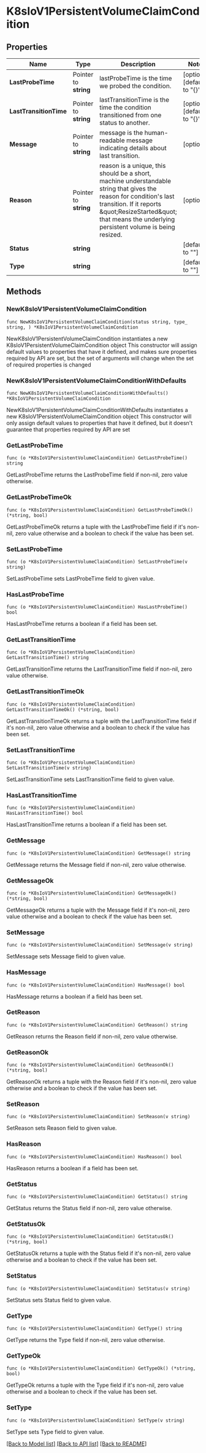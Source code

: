 # K8sIoV1PersistentVolumeClaimCondition

## Properties

Name | Type | Description | Notes
------------ | ------------- | ------------- | -------------
**LastProbeTime** | Pointer to **string** | lastProbeTime is the time we probed the condition. | [optional] [default to "{}"]
**LastTransitionTime** | Pointer to **string** | lastTransitionTime is the time the condition transitioned from one status to another. | [optional] [default to "{}"]
**Message** | Pointer to **string** | message is the human-readable message indicating details about last transition. | [optional] 
**Reason** | Pointer to **string** | reason is a unique, this should be a short, machine understandable string that gives the reason for condition&#39;s last transition. If it reports \&quot;ResizeStarted\&quot; that means the underlying persistent volume is being resized. | [optional] 
**Status** | **string** |  | [default to ""]
**Type** | **string** |  | [default to ""]

## Methods

### NewK8sIoV1PersistentVolumeClaimCondition

`func NewK8sIoV1PersistentVolumeClaimCondition(status string, type_ string, ) *K8sIoV1PersistentVolumeClaimCondition`

NewK8sIoV1PersistentVolumeClaimCondition instantiates a new K8sIoV1PersistentVolumeClaimCondition object
This constructor will assign default values to properties that have it defined,
and makes sure properties required by API are set, but the set of arguments
will change when the set of required properties is changed

### NewK8sIoV1PersistentVolumeClaimConditionWithDefaults

`func NewK8sIoV1PersistentVolumeClaimConditionWithDefaults() *K8sIoV1PersistentVolumeClaimCondition`

NewK8sIoV1PersistentVolumeClaimConditionWithDefaults instantiates a new K8sIoV1PersistentVolumeClaimCondition object
This constructor will only assign default values to properties that have it defined,
but it doesn't guarantee that properties required by API are set

### GetLastProbeTime

`func (o *K8sIoV1PersistentVolumeClaimCondition) GetLastProbeTime() string`

GetLastProbeTime returns the LastProbeTime field if non-nil, zero value otherwise.

### GetLastProbeTimeOk

`func (o *K8sIoV1PersistentVolumeClaimCondition) GetLastProbeTimeOk() (*string, bool)`

GetLastProbeTimeOk returns a tuple with the LastProbeTime field if it's non-nil, zero value otherwise
and a boolean to check if the value has been set.

### SetLastProbeTime

`func (o *K8sIoV1PersistentVolumeClaimCondition) SetLastProbeTime(v string)`

SetLastProbeTime sets LastProbeTime field to given value.

### HasLastProbeTime

`func (o *K8sIoV1PersistentVolumeClaimCondition) HasLastProbeTime() bool`

HasLastProbeTime returns a boolean if a field has been set.

### GetLastTransitionTime

`func (o *K8sIoV1PersistentVolumeClaimCondition) GetLastTransitionTime() string`

GetLastTransitionTime returns the LastTransitionTime field if non-nil, zero value otherwise.

### GetLastTransitionTimeOk

`func (o *K8sIoV1PersistentVolumeClaimCondition) GetLastTransitionTimeOk() (*string, bool)`

GetLastTransitionTimeOk returns a tuple with the LastTransitionTime field if it's non-nil, zero value otherwise
and a boolean to check if the value has been set.

### SetLastTransitionTime

`func (o *K8sIoV1PersistentVolumeClaimCondition) SetLastTransitionTime(v string)`

SetLastTransitionTime sets LastTransitionTime field to given value.

### HasLastTransitionTime

`func (o *K8sIoV1PersistentVolumeClaimCondition) HasLastTransitionTime() bool`

HasLastTransitionTime returns a boolean if a field has been set.

### GetMessage

`func (o *K8sIoV1PersistentVolumeClaimCondition) GetMessage() string`

GetMessage returns the Message field if non-nil, zero value otherwise.

### GetMessageOk

`func (o *K8sIoV1PersistentVolumeClaimCondition) GetMessageOk() (*string, bool)`

GetMessageOk returns a tuple with the Message field if it's non-nil, zero value otherwise
and a boolean to check if the value has been set.

### SetMessage

`func (o *K8sIoV1PersistentVolumeClaimCondition) SetMessage(v string)`

SetMessage sets Message field to given value.

### HasMessage

`func (o *K8sIoV1PersistentVolumeClaimCondition) HasMessage() bool`

HasMessage returns a boolean if a field has been set.

### GetReason

`func (o *K8sIoV1PersistentVolumeClaimCondition) GetReason() string`

GetReason returns the Reason field if non-nil, zero value otherwise.

### GetReasonOk

`func (o *K8sIoV1PersistentVolumeClaimCondition) GetReasonOk() (*string, bool)`

GetReasonOk returns a tuple with the Reason field if it's non-nil, zero value otherwise
and a boolean to check if the value has been set.

### SetReason

`func (o *K8sIoV1PersistentVolumeClaimCondition) SetReason(v string)`

SetReason sets Reason field to given value.

### HasReason

`func (o *K8sIoV1PersistentVolumeClaimCondition) HasReason() bool`

HasReason returns a boolean if a field has been set.

### GetStatus

`func (o *K8sIoV1PersistentVolumeClaimCondition) GetStatus() string`

GetStatus returns the Status field if non-nil, zero value otherwise.

### GetStatusOk

`func (o *K8sIoV1PersistentVolumeClaimCondition) GetStatusOk() (*string, bool)`

GetStatusOk returns a tuple with the Status field if it's non-nil, zero value otherwise
and a boolean to check if the value has been set.

### SetStatus

`func (o *K8sIoV1PersistentVolumeClaimCondition) SetStatus(v string)`

SetStatus sets Status field to given value.


### GetType

`func (o *K8sIoV1PersistentVolumeClaimCondition) GetType() string`

GetType returns the Type field if non-nil, zero value otherwise.

### GetTypeOk

`func (o *K8sIoV1PersistentVolumeClaimCondition) GetTypeOk() (*string, bool)`

GetTypeOk returns a tuple with the Type field if it's non-nil, zero value otherwise
and a boolean to check if the value has been set.

### SetType

`func (o *K8sIoV1PersistentVolumeClaimCondition) SetType(v string)`

SetType sets Type field to given value.



[[Back to Model list]](../README.md#documentation-for-models) [[Back to API list]](../README.md#documentation-for-api-endpoints) [[Back to README]](../README.md)


